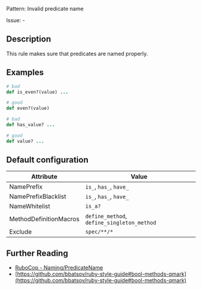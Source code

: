 Pattern: Invalid predicate name

Issue: -

## Description

This rule makes sure that predicates are named properly.

## Examples

```ruby
# bad
def is_even?(value) ...

# good
def even?(value)

# bad
def has_value? ...

# good
def value? ...
```

## Default configuration

Attribute | Value
--- | ---
NamePrefix | `is_`, `has_`, `have_`
NamePrefixBlacklist | `is_`, `has_`, `have_`
NameWhitelist | `is_a?`
MethodDefinitionMacros | `define_method`, `define_singleton_method`
Exclude | `spec/**/*`

## Further Reading

* [RuboCop - Naming/PredicateName](https://docs.rubocop.org/rubocop/cops_naming.html#namingpredicatename)
* [https://github.com/bbatsov/ruby-style-guide#bool-methods-qmark](https://github.com/bbatsov/ruby-style-guide#bool-methods-qmark)
